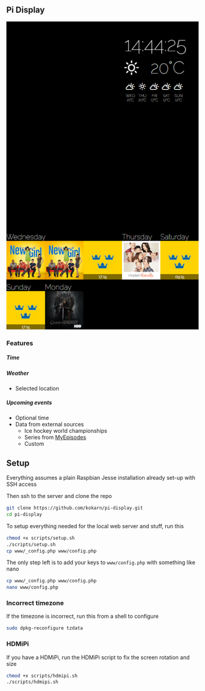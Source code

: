 ## Pi Display

![Preview](/preview.png)

### Features
 ##### Time  
 ##### Weather
  * Selected location  

##### Upcoming events  
  * Optional time
  * Data from external sources  
    * Ice hockey world championships
    * Series from [MyEpisodes](http://myepisodes.com)
    * Custom

## Setup

Everything assumes a plain Raspbian Jesse installation already set-up with SSH access

Then ssh to the server and clone the repo
```bash
git clone https://github.com/kokarn/pi-display.git
cd pi-display
```

To setup everything needed for the local web server and stuff, run this
```bash
chmod +x scripts/setup.sh
./scripts/setup.sh
cp www/_config.php www/config.php
```

The only step left is to add your keys to `www/config.php` with something like nano
```bash
cp www/_config.php www/config.php
nano www/config.php
```

### Incorrect timezone
If the timezone is incorrect, run this from a shell to configure
```bash
sudo dpkg-reconfigure tzdata
```

### HDMiPi
If you have a HDMiPi, run the HDMiPi script to fix the screen rotation and size
```bash
chmod +x scripts/hdmipi.sh
./scripts/hdmipi.sh
```
